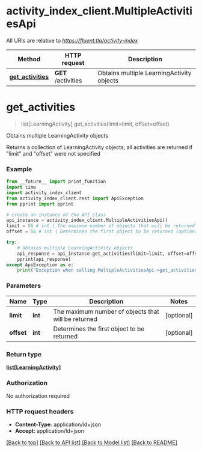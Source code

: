 # activity_index_client.MultipleActivitiesApi

All URIs are relative to *https://fluent.tla/activity-index*

Method | HTTP request | Description
------------- | ------------- | -------------
[**get_activities**](MultipleActivitiesApi.md#get_activities) | **GET** /activities | Obtains multiple LearningActivity objects


# **get_activities**
> list[LearningActivity] get_activities(limit=limit, offset=offset)

Obtains multiple LearningActivity objects

Returns a collection of LearningActivity objects; all activities are returned if \"limit\" and \"offset\" were not specified

### Example
```python
from __future__ import print_function
import time
import activity_index_client
from activity_index_client.rest import ApiException
from pprint import pprint

# create an instance of the API class
api_instance = activity_index_client.MultipleActivitiesApi()
limit = 56 # int | The maximum number of objects that will be returned (optional)
offset = 56 # int | Determines the first object to be returned (optional)

try:
    # Obtains multiple LearningActivity objects
    api_response = api_instance.get_activities(limit=limit, offset=offset)
    pprint(api_response)
except ApiException as e:
    print("Exception when calling MultipleActivitiesApi->get_activities: %s\n" % e)
```

### Parameters

Name | Type | Description  | Notes
------------- | ------------- | ------------- | -------------
 **limit** | **int**| The maximum number of objects that will be returned | [optional] 
 **offset** | **int**| Determines the first object to be returned | [optional] 

### Return type

[**list[LearningActivity]**](LearningActivity.md)

### Authorization

No authorization required

### HTTP request headers

 - **Content-Type**: application/ld+json
 - **Accept**: application/ld+json

[[Back to top]](#) [[Back to API list]](../README.md#documentation-for-api-endpoints) [[Back to Model list]](../README.md#documentation-for-models) [[Back to README]](../README.md)

